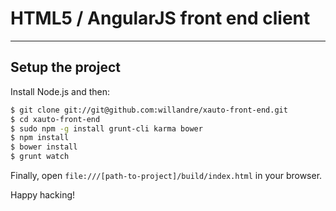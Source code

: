 HTML5 / AngularJS front end client
===============
***

## Setup the project

Install Node.js and then:
```sh
$ git clone git://git@github.com:willandre/xauto-front-end.git
$ cd xauto-front-end
$ sudo npm -g install grunt-cli karma bower
$ npm install
$ bower install
$ grunt watch
```
Finally, open `file:///[path-to-project]/build/index.html` in your browser.

Happy hacking!

